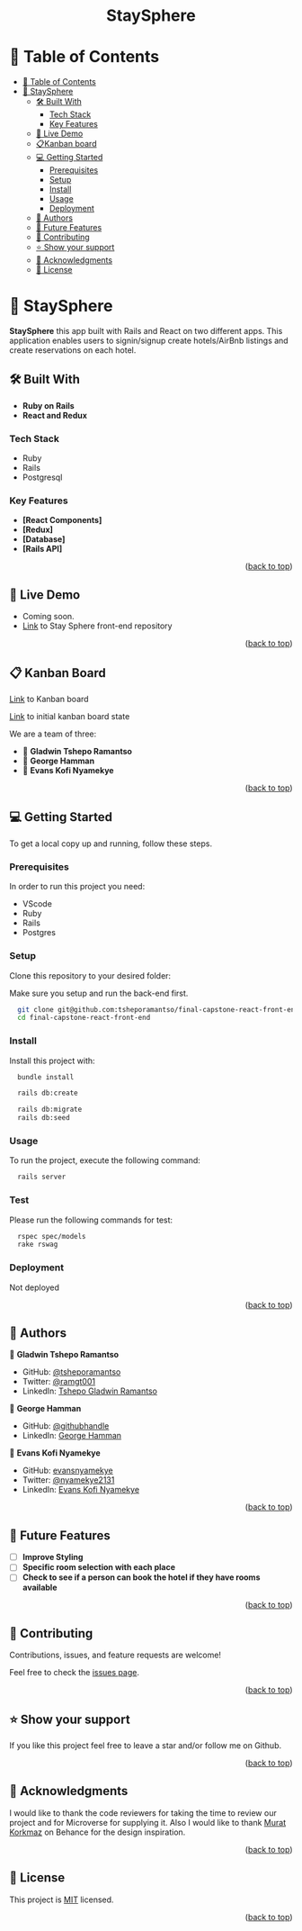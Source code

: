 <a name="readme-top"></a>

<div align="center">
  <h1><b> StaySphere </b></h1>
</div>

<!-- TABLE OF CONTENTS -->

# 📗 Table of Contents

- [📗 Table of Contents](#-table-of-contents)
- [📖 StaySphere ](#-staysphere-)
  - [🛠 Built With ](#-built-with-)
    - [Tech Stack ](#tech-stack-)
    - [Key Features ](#key-features-)
  - [🚀 Live Demo ](#-live-demo-)
  - [ :clipboard:Kanban board ](#-kanban-board-)
  - [💻 Getting Started ](#-getting-started-)
    - [Prerequisites](#prerequisites)
    - [Setup](#setup)
    - [Install](#install)
    - [Usage](#usage)
    - [Deployment](#deployment)
  - [👥 Authors ](#-authors-)
  - [🔭 Future Features ](#-future-features-)
  - [🤝 Contributing ](#-contributing-)
  - [⭐️ Show your support ](#️-show-your-support-)
  - [🙏 Acknowledgments ](#-acknowledgments-)
  - [📝 License ](#-license-)

<!-- PROJECT DESCRIPTION -->

# 📖 StaySphere <a name="about-project"></a>

**StaySphere** this app built with Rails and React on two different apps. This application enables users to signin/signup create hotels/AirBnb listings and create reservations on each hotel.

## 🛠 Built With <a name="built-with"></a>

- **Ruby on Rails**
- **React and Redux**

### Tech Stack <a name="tech-stack"></a>

- Ruby
- Rails
- Postgresql

<!-- Features -->

### Key Features <a name="key-features"></a>

- **[React Components]**
- **[Redux]**
- **[Database]**
- **[Rails API]**

<p align="right">(<a href="#readme-top">back to top</a>)</p>

<!-- LIVE DEMO -->

## 🚀 Live Demo <a name="live-demo"></a>

- Coming soon.
- [Link](https://github.com/tsheporamantso/final-capstone-react-front-end) to Stay Sphere front-end repository

<p align="right">(<a href="#readme-top">back to top</a>)</p>

## 📋 Kanban Board <a name="kanban-board"></a>

[Link](https://github.com/users/tsheporamantso/projects/14) to Kanban board

[Link](https://github.com/tsheporamantso/final-capstone-rails-api/issues/5) to initial kanban board state

We are a team of three:

-  👤 **Gladwin Tshepo Ramantso**
-  👤 **George Hamman**
-  👤 **Evans Kofi Nyamekye**

<p align="right">(<a href="#readme-top">back to top</a>)</p>

<!-- GETTING STARTED -->

## 💻 Getting Started <a name="getting-started"></a>

To get a local copy up and running, follow these steps.

### Prerequisites

In order to run this project you need:

- VScode
- Ruby
- Rails
- Postgres

### Setup

Clone this repository to your desired folder:

Make sure you setup and run the back-end first.

```sh
  git clone git@github.com:tsheporamantso/final-capstone-react-front-end.git
  cd final-capstone-react-front-end
```

### Install

Install this project with:

```sh
  bundle install
```

```sh
  rails db:create
```

```sh
  rails db:migrate
  rails db:seed
```

### Usage

To run the project, execute the following command:

```sh
  rails server

```
### Test

Please run the following commands for test: 

```sh
  rspec spec/models
  rake rswag
```

### Deployment

Not deployed

<p align="right">(<a href="#readme-top">back to top</a>)</p>

<!-- AUTHORS -->

## 👥 Authors <a name="authors"></a>

👤 **Gladwin Tshepo Ramantso**

- GitHub: [@tsheporamantso](https://github.com/tsheporamantso)
- Twitter: [@ramgt001](https://twitter.com/ramgt001)
- LinkedIn: [Tshepo Gladwin Ramantso](https://www.linkedin.com/in/tshepo-ramantso-b6a35433/)

👤 **George Hamman**

- GitHub: [@githubhandle](https://github.com/George7h)
- LinkedIn: <a href="https://www.linkedin.com/in/george-hamman-95b98224b/">George Hamman</a>

👤 **Evans Kofi Nyamekye**
- GitHub: [evansnyamekye](https://github.com/evansnyamekye)
- Twitter: [@nyamekye2131](https://twitter.com/nyamekye2131)
- LinkedIn: [Evans Kofi Nyamekye](https://www.linkedin.com/in/evans-kofi-nyamekye-1980a4117/)

<p align="right">(<a href="#readme-top">back to top</a>)</p>

<!-- FUTURE FEATURES -->

## 🔭 Future Features <a name="future-features"></a>

- [ ] **Improve Styling**
- [ ] **Specific room selection with each place**
- [ ] **Check to see if a person can book the hotel if they have rooms available**

<p align="right">(<a href="#readme-top">back to top</a>)</p>

<!-- CONTRIBUTING -->

## 🤝 Contributing <a name="contributing"></a>

Contributions, issues, and feature requests are welcome!

Feel free to check the [issues page](https://github.com/tsheporamantso/final-capstone-react-front-end/issues).

<p align="right">(<a href="#readme-top">back to top</a>)</p>

<!-- SUPPORT -->

## ⭐️ Show your support <a name="support"></a>

If you like this project feel free to leave a star and/or follow me on Github.

<p align="right">(<a href="#readme-top">back to top</a>)</p>

<!-- ACKNOWLEDGEMENTS -->

## 🙏 Acknowledgments <a name="acknowledgements"></a>

I would like to thank the code reviewers for taking the time to review our project and for Microverse for supplying it.
Also I would like to thank [Murat Korkmaz](https://www.behance.net/muratk) on Behance for the design inspiration.

<p align="right">(<a href="#readme-top">back to top</a>)</p>

<!-- LICENSE -->

## 📝 License <a name="license"></a>

This project is [MIT](https://github.com/tsheporamantso/final-capstone-rails-api/blob/c38877860d5f2a401f246315074edcb5719f42fd/LICENSE) licensed.

<p align="right">(<a href="#readme-top">back to top</a>)</p>
